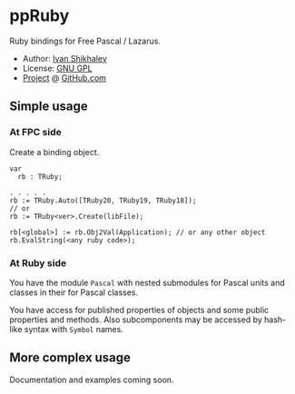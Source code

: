 
# ppRuby

Ruby bindings for Free Pascal / Lazarus.

* Author: [Ivan Shikhalev](https://github.com/shikhalev)
* License: [GNU GPL](http://www.gnu.org/copyleft/gpl.html)
* [Project](https://github.com/shikhalev/ppruby) @ [GitHub.com](https://github.com/)

## Simple usage

### At FPC side

Create a binding object.

```Delphi
var
  rb : TRuby;

. . . . .
rb := TRuby.Auto([TRuby20, TRuby19, TRuby18]);
// or
rb := TRuby<ver>.Create(libFile);

rb[<global>] := rb.Obj2Val(Application); // or any other object
rb.EvalString(<any ruby code>);
```

### At Ruby side

You have the module `Pascal` with nested submodules for Pascal units
and classes in their for Pascal classes.

You have access for published properties of objects and some public properties
and methods. Also subcomponents may be accessed by hash-like syntax with
`Symbol` names.

## More complex usage

Documentation and examples coming soon.
